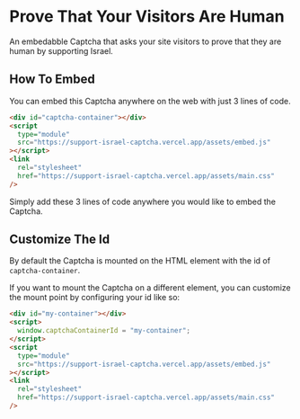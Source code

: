 # Prove That Your Visitors Are Human

An embedabble Captcha that asks your site visitors to prove that they are human by supporting Israel.

## How To Embed

You can embed this Captcha anywhere on the web with just 3 lines of
code.

```html
<div id="captcha-container"></div>
<script
  type="module"
  src="https://support-israel-captcha.vercel.app/assets/embed.js"
></script>
<link
  rel="stylesheet"
  href="https://support-israel-captcha.vercel.app/assets/main.css"
/>
```

Simply add these 3 lines of code anywhere you would like to embed the Captcha.

## Customize The Id

By default the Captcha is mounted on the HTML element with the id of `captcha-container`.

If you want to mount the Captcha on a different element, you can customize the mount point by configuring your id like so:

```html
<div id="my-container"></div>
<script>
  window.captchaContainerId = "my-container";
</script>
<script
  type="module"
  src="https://support-israel-captcha.vercel.app/assets/embed.js"
></script>
<link
  rel="stylesheet"
  href="https://support-israel-captcha.vercel.app/assets/main.css"
/>
```
